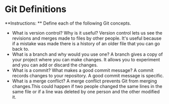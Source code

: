# Git Definitions

**Instructions: ** Define each of the following Git concepts.

* What is version control?  Why is it useful?
Version control lets us see the revisions and merges made to files by other people. It's useful because if a mistake was made there is a history of an older file that you can go back to.
* What is a branch and why would you use one?
A branch gives a copy of your project where you can make changes. It allows you to experiment and you can add or discard the changes.
* What is a commit? What makes a good commit message?
A commit records changes to your repository. A good commit message is specific.
* What is a merge conflict?
A merge conflict prevents Git from merging changes.This could happen if two people changed the same lines in the same file or if a line was deleted by one person and the other modified it.